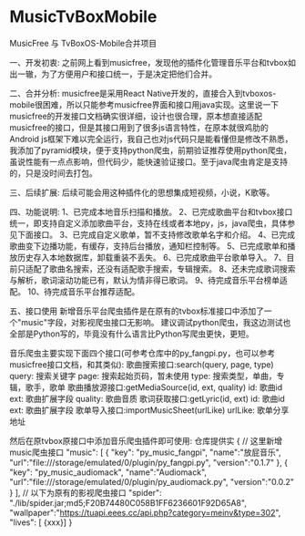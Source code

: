 # MusicTvBoxMobile
MusicFree 与 TvBoxOS-Mobile合并项目

一、开发初衷:
之前网上看到musicfree，发现他的插件化管理音乐平台和tvbox如出一辙，为了方便用户和接口统一，于是决定把他们合并。

二、合并分析:
musicfree是采用React Native开发的，直接合入到tvboxos-mobile很困难，所以只能参考musicfree界面和接口用java实现。这里说一下musicfree的开发接口文档确实很详细，设计也很合理，原本想直接适配musicfree的接口，但是其接口用到了很多js语言特性，在原本就很鸡肋的Android js框架下难以完全运行，我自己也对js代码只是能看懂但是修改不熟悉，我添加了pyramid模块，便于支持python爬虫，前期验证推荐使用python爬虫，虽说性能有一点点影响，但代码少，能快速验证接口。至于java爬虫肯定是支持的，只是没时间去打包。

三、后续扩展:
后续可能会用这种插件化的思想集成短视频，小说，K歌等。

四、功能说明:
1、已完成本地音乐扫描和播放。
2、已完成歌曲平台和tvbox接口统一，即支持自定义添加歌曲平台，支持在线或者本地py，js，java爬虫，具体参见下面接口。
3、已完成自定义歌单，暂不支持修改歌单名字和介绍。
4、已完成歌曲变下边播功能，有缓存，支持后台播放，通知栏控制等。
5、已完成歌单和播放历史存入本地数据库，卸载重装不丢失。
6、已完成歌曲平台歌单导入。
7、目前只适配了歌曲名搜索，还没有适配歌手搜索，专辑搜索。
8、还未完成歌词搜索与解析，歌词滚动功能已有，默认为情非得已歌词。
9、待完成音乐平台榜单适配。
10、待完成音乐平台推荐适配。

五、接口使用
新增音乐平台爬虫插件是在原有的tvbox标准接口中添加了一个"music"字段，对影视爬虫接口无影响。
建议调试python爬虫，我这边测试也全部是Python写的，毕竟没有什么语言比Python写爬虫更快，更短。

音乐爬虫主要实现下面四个接口(可参考仓库中的py_fangpi.py，也可以参考musicfree接口文档，和其类似):
歌曲搜索接口:search(query, page, type)
query: 搜索关键字
page: 搜索起始页码，暂未使用
type: 搜索类型，单曲，专辑，歌手，歌单
歌曲播放源接口:getMediaSource(id, ext, quality)
id: 歌曲id
ext: 歌曲扩展字段
quality: 歌曲音质
歌词获取接口:getLyric(id, ext)
id: 歌曲id
ext: 歌曲扩展字段
歌单导入接口:importMusicSheet(urlLike)
urlLike: 歌单分享地址

然后在原tvbox原接口中添加音乐爬虫插件即可使用:
仓库提供实
{
  // 这里新增music爬虫接口
	"music": [ 
    { 
			"key": "py_music_fangpi", 
			"name":"放屁音乐", 
			"url":"file:///storage/emulated/0/plugin/py_fangpi.py", 
			"version":"0.1.7" 
		}, 
		{ 
			"key": "py_music_audiomack", 
			"name":"Audiomack", 
			"url":"file:///storage/emulated/0/plugin/py_audiomack.py", 
			"version":"0.0.2" 
		} 
	], 
// 以下为原有的影视爬虫接口
"spider": "./lib/spider.jar;md5;F20B74480C058B1FF6236601F92D65A8", 
"wallpaper":"https://tuapi.eees.cc/api.php?category=meinv&type=302", 
"lives": [ {xxx}]
}
